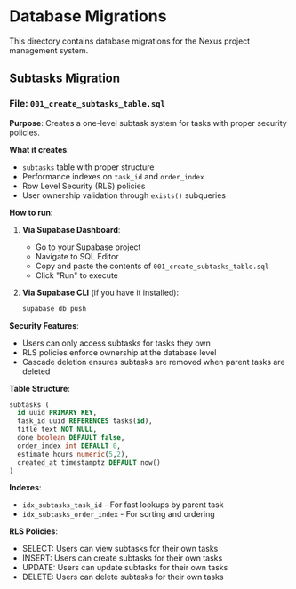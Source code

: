 # Database Migrations

This directory contains database migrations for the Nexus project management system.

## Subtasks Migration

### File: `001_create_subtasks_table.sql`

**Purpose**: Creates a one-level subtask system for tasks with proper security policies.

**What it creates**:
- `subtasks` table with proper structure
- Performance indexes on `task_id` and `order_index`
- Row Level Security (RLS) policies
- User ownership validation through `exists()` subqueries

**How to run**:

1. **Via Supabase Dashboard**:
   - Go to your Supabase project
   - Navigate to SQL Editor
   - Copy and paste the contents of `001_create_subtasks_table.sql`
   - Click "Run" to execute

2. **Via Supabase CLI** (if you have it installed):
   ```bash
   supabase db push
   ```

**Security Features**:
- Users can only access subtasks for tasks they own
- RLS policies enforce ownership at the database level
- Cascade deletion ensures subtasks are removed when parent tasks are deleted

**Table Structure**:
```sql
subtasks (
  id uuid PRIMARY KEY,
  task_id uuid REFERENCES tasks(id),
  title text NOT NULL,
  done boolean DEFAULT false,
  order_index int DEFAULT 0,
  estimate_hours numeric(5,2),
  created_at timestamptz DEFAULT now()
)
```

**Indexes**:
- `idx_subtasks_task_id` - For fast lookups by parent task
- `idx_subtasks_order_index` - For sorting and ordering

**RLS Policies**:
- SELECT: Users can view subtasks for their own tasks
- INSERT: Users can create subtasks for their own tasks  
- UPDATE: Users can update subtasks for their own tasks
- DELETE: Users can delete subtasks for their own tasks
